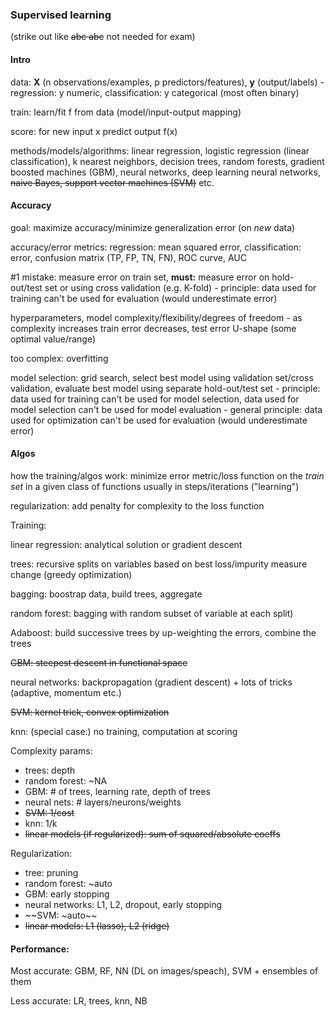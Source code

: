
### Supervised learning 

(strike out like ~~abc abc~~ not needed for exam)

#### Intro

data: **X** (n observations/examples, p predictors/features), **y** (output/labels) -
regression: y numeric, classification: y categorical (most often binary)

train: learn/fit f from data (model/input-output mapping)

score: for new input x predict output f(x)

methods/models/algorithms: linear regression, logistic regression (linear classification), k nearest neighbors, decision trees, random forests, gradient boosted machines (GBM), neural networks, deep learning neural networks, ~~naive Bayes, support vector machines (SVM)~~ etc.


#### Accuracy

goal: maximize accuracy/minimize generalization error (on *new* data)

accuracy/error metrics: regression: mean squared error, classification: error, confusion matrix (TP, FP, TN, FN), ROC curve, AUC

\#1 mistake: measure error on train set, **must:** measure error on hold-out/test set or using cross validation (e.g. K-fold) - principle: data used for training can't be used for 
evaluation (would underestimate error)

hyperparameters, model complexity/flexibility/degrees of freedom - as complexity increases train error decreases, test error U-shape (some optimal value/range)

too complex: overfitting

model selection: grid search, select best model using validation set/cross validation, evaluate best model using separate hold-out/test set - principle: data used for training can't be used for model selection, data used for model selection can't be used for model evaluation - general principle: data used for optimization can't be used for evaluation (would underestimate error)


#### Algos

how the training/algos work: minimize error metric/loss function on the *train set* 
in a given class of functions usually in steps/iterations ("learning")

regularization: add penalty for complexity to the loss function

Training:

linear regression: analytical solution or gradient descent

trees: recursive splits on variables based on best loss/impurity measure 
change (greedy optimization)

bagging: boostrap data, build trees, aggregate

random forest: bagging with random subset of variable at each split)

Adaboost: build successive trees by up-weighting the errors, combine the trees

~~GBM: steepest descent in functional space~~

neural networks: backpropagation (gradient descent) + lots of tricks (adaptive, momentum etc.)

~~SVM: kernel trick, convex optimization~~

knn: (special case:) no training, computation at scoring


Complexity params:

- trees: depth
- random forest: ~NA
- GBM: \# of trees, learning rate, depth of trees
- neural nets: \# layers/neurons/weights
- ~~SVM: 1/cost~~
- knn: 1/k
- ~~linear models (if regularized): sum of squared/absolute coeffs~~


Regularization:

- tree: pruning
- random forest: ~auto
- GBM: early stopping
- neural networks: L1, L2, dropout, early stopping
- ~~SVM: ~auto~~
- ~~linear models: L1 (lasso), L2 (ridge)~~


#### Performance:

Most accurate: GBM, RF, NN (DL on images/speach), SVM + ensembles of them

Less accurate: LR, trees, knn, NB











